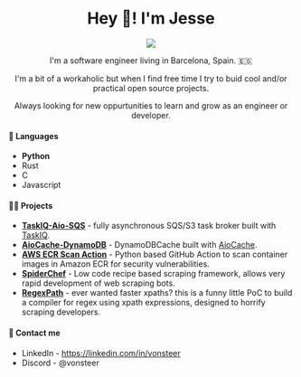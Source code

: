 <div align="center">
  <h1>Hey 👋! I'm Jesse </h1>
  <a href="https://github.com/anuraghazra/github-readme-stats">
    <img src="https://github-readme-stats.vercel.app/api/?username=vonsteer&show_icons=true&theme=great-gatsby">
  </a>
  <br/>
  <p> </p>
  <p>I'm a software engineer living in Barcelona, Spain. 🇪🇸 </p>
  <p>I'm a bit of a workaholic but when I find free time I try to buid cool and/or practical open source projects. </p>
  <p>Always looking for new oppurtunities to learn and grow as an engineer or developer.</p>
</div>

#### 📖 Languages
- **Python**
- Rust
- C
- Javascript

#### 👩‍🏭 Projects
- **[TaskIQ-Aio-SQS](https://github.com/vonsteer/taskiq-aio-sqs)** - fully asynchronous SQS/S3 task broker built with [TaskIQ](https://github.com/taskiq-python/taskiq).
- **[AioCache-DynamoDB](https://github.com/vonsteer/aiocache-dynamodb)** - DynamoDBCache built with [AioCache](https://github.com/aio-libs/aiocache).
- **[AWS ECR Scan Action](https://github.com/marketplace/actions/aws-ecr-security-report)** - Python based GitHub Action to scan container images in Amazon ECR for security vulnerabilities.
- **[SpiderChef](https://github.com/vonsteer/spiderchef)** - Low code recipe based scraping framework, allows very rapid development of web scraping bots.
- **[RegexPath](https://github.com/vonsteer/regexpath)** - ever wanted faster xpaths? this is a funny little PoC to build a compiler for regex using xpath expressions, designed to horrify scraping developers.


#### 💬 Contact me
* LinkedIn - https://linkedin.com/in/vonsteer
* Discord - @vonsteer

